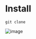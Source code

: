 # Install

```
git clone

```


![image](https://user-images.githubusercontent.com/5417918/128114376-87bc321b-0baa-4b7b-b0dc-e359c93b8feb.png)
